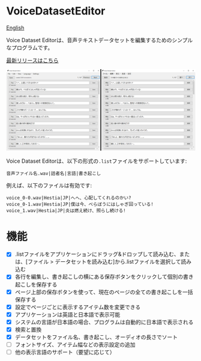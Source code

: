 # VoiceDatasetEditor

[English]()

Voice Dataset Editorは、音声テキストデータセットを編集するためのシンプルなプログラムです。

[最新リリースはこちら](https://github.com/hopto-dot/VoiceDatasetEditor/releases/latest)

![最新リリースはこちら](./Examples/UI.png)

Voice Dataset Editorは、以下の形式の`.list`ファイルをサポートしています:
```
音声ファイル名.wav|話者名|言語|書き起こし
```

例えば、以下のファイルは有効です:
```
voice_0-0.wav|Hestia|JP|へへ、心配してくれるのかい?
voice_0-1.wav|Hestia|JP|僕は今、べらぼうにはしゃぎ回っている!
voice_1.wav|Hestia|JP|炎は燃え続け、照らし続ける!
```

# 機能
- [X] .listファイルをアプリケーションにドラッグ&ドロップして読み込む、または、[ファイル > データセットを読み込む]から.listファイルを選択して読み込む
- [X] 各行を編集し、書き起こしの横にある保存ボタンをクリックして個別の書き起こしを保存する
- [X] ページ上部の保存ボタンを使って、現在のページの全ての書き起こしを一括保存する
- [X] 設定でページごとに表示するアイテム数を変更できる
- [X] アプリケーションは英語と日本語で表示可能
- [X] システムの言語が日本語の場合、プログラムは自動的に日本語で表示される
- [X] 検索と置換
- [X] データセットをファイル名、書き起こし、オーディオの長さでソート
- [ ] フォントサイズ、アイテム幅などの表示設定の追加
- [ ] 他の表示言語のサポート（要望に応じて）
